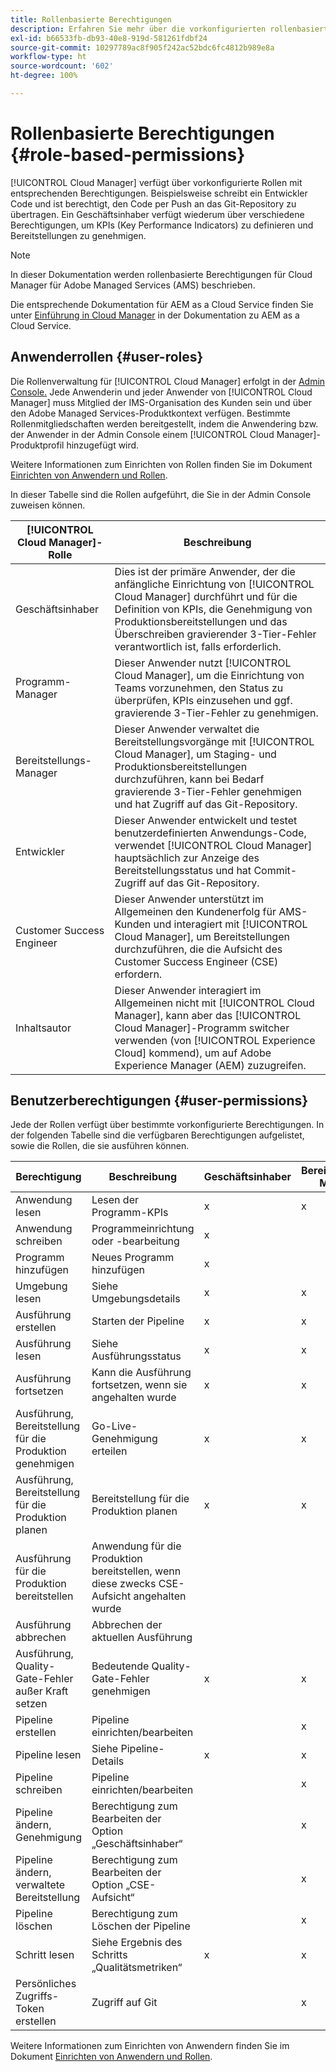 ```yaml
---
title: Rollenbasierte Berechtigungen
description: Erfahren Sie mehr über die vorkonfigurierten rollenbasierten Berechtigungen von Cloud Manager für die Verwaltung des Zugriffs auf Ihre Cloud-Ressourcen.
exl-id: b66533fb-db93-40e8-919d-581261fdbf24
source-git-commit: 10297789ac8f905f242ac52bdc6fc4812b989e8a
workflow-type: ht
source-wordcount: '602'
ht-degree: 100%

---
```



# Rollenbasierte Berechtigungen {#role-based-permissions}

[!UICONTROL Cloud Manager] verfügt über vorkonfigurierte Rollen mit entsprechenden Berechtigungen. Beispielsweise schreibt ein Entwickler Code und ist berechtigt, den Code per Push an das Git-Repository zu übertragen. Ein Geschäftsinhaber verfügt wiederum über verschiedene Berechtigungen, um KPIs (Key Performance Indicators) zu definieren und Bereitstellungen zu genehmigen.

>[!NOTE]
>
>In dieser Dokumentation werden rollenbasierte Berechtigungen für Cloud Manager für Adobe Managed Services (AMS) beschrieben.
>
>Die entsprechende Dokumentation für AEM as a Cloud Service finden Sie unter [Einführung in Cloud Manager](https://experienceleague.adobe.com/docs/experience-manager-cloud-service/content/onboarding/concepts/cloud-manager-introduction.html#role-based-permissions?lang=de) in der Dokumentation zu AEM as a Cloud Service.

## Anwenderrollen {#user-roles}

Die Rollenverwaltung für [!UICONTROL Cloud Manager] erfolgt in der [Admin Console.](https://helpx.adobe.com/de/enterprise/using/admin-console.html) Jede Anwenderin und jeder Anwender von [!UICONTROL Cloud Manager] muss Mitglied der IMS-Organisation des Kunden sein und über den Adobe Managed Services-Produktkontext verfügen. Bestimmte Rollenmitgliedschaften werden bereitgestellt, indem die Anwendering bzw. der Anwender in der Admin Console einem [!UICONTROL Cloud Manager]-Produktprofil hinzugefügt wird.

Weitere Informationen zum Einrichten von Rollen finden Sie im Dokument [Einrichten von Anwendern und Rollen](/help/requirements/users-and-roles.md).

In dieser Tabelle sind die Rollen aufgeführt, die Sie in der Admin Console zuweisen können.

| [!UICONTROL Cloud Manager]-Rolle | Beschreibung |
|---|---|
| Geschäftsinhaber | Dies ist der primäre Anwender, der die anfängliche Einrichtung von [!UICONTROL Cloud Manager] durchführt und für die Definition von KPIs, die Genehmigung von Produktionsbereitstellungen und das Überschreiben gravierender 3-Tier-Fehler verantwortlich ist, falls erforderlich. |
| Programm-Manager | Dieser Anwender nutzt [!UICONTROL Cloud Manager], um die Einrichtung von Teams vorzunehmen, den Status zu überprüfen, KPIs einzusehen und ggf. gravierende 3-Tier-Fehler zu genehmigen. |
| Bereitstellungs-Manager | Dieser Anwender verwaltet die Bereitstellungsvorgänge mit [!UICONTROL Cloud Manager], um Staging- und Produktionsbereitstellungen durchzuführen, kann bei Bedarf gravierende 3-Tier-Fehler genehmigen und hat Zugriff auf das Git-Repository. |
| Entwickler | Dieser Anwender entwickelt und testet benutzerdefinierten Anwendungs-Code, verwendet [!UICONTROL Cloud Manager] hauptsächlich zur Anzeige des Bereitstellungsstatus und hat Commit-Zugriff auf das Git-Repository. |
| Customer Success Engineer | Dieser Anwender unterstützt im Allgemeinen den Kundenerfolg für AMS-Kunden und interagiert mit [!UICONTROL Cloud Manager], um Bereitstellungen durchzuführen, die die Aufsicht des Customer Success Engineer (CSE) erfordern. |
| Inhaltsautor | Dieser Anwender interagiert im Allgemeinen nicht mit [!UICONTROL Cloud Manager], kann aber das [!UICONTROL Cloud Manager]-Programm switcher verwenden (von [!UICONTROL Experience Cloud] kommend), um auf Adobe Experience Manager (AEM) zuzugreifen. |

## Benutzerberechtigungen {#user-permissions}

Jede der Rollen verfügt über bestimmte vorkonfigurierte Berechtigungen. In der folgenden Tabelle sind die verfügbaren Berechtigungen aufgelistet, sowie die Rollen, die sie ausführen können.


| Berechtigung | Beschreibung | Geschäftsinhaber | Bereitstellungs-Manager | Programm-Manager | Entwickler | CSE |
|--- |--- |--- |--- |--- |--- |--- |
| Anwendung lesen | Lesen der Programm-KPIs | x | x | x | x | x |
| Anwendung schreiben | Programmeinrichtung oder -bearbeitung | x |  |  |  |  |
| Programm hinzufügen | Neues Programm hinzufügen | x |  |  |  |  |
| Umgebung lesen | Siehe Umgebungsdetails | x | x | x | x | x |
| Ausführung erstellen | Starten der Pipeline | x | x | x |  |  |
| Ausführung lesen | Siehe Ausführungsstatus | x | x | x | x | x |
| Ausführung fortsetzen | Kann die Ausführung fortsetzen, wenn sie angehalten wurde | x | x | x |  | x |
| Ausführung, Bereitstellung für die Produktion genehmigen | Go-Live-Genehmigung erteilen | x | x | x |  |  |
| Ausführung, Bereitstellung für die Produktion planen | Bereitstellung für die Produktion planen | x | x | x |  | x |
| Ausführung für die Produktion bereitstellen | Anwendung für die Produktion bereitstellen, wenn diese zwecks CSE-Aufsicht angehalten wurde |  |  |  |  | x |
| Ausführung abbrechen | Abbrechen der aktuellen Ausführung |  |  | x |  |  |
| Ausführung, Quality-Gate-Fehler außer Kraft setzen | Bedeutende Quality-Gate-Fehler genehmigen | x | x | x |  |  |
| Pipeline erstellen | Pipeline einrichten/bearbeiten |  | x |  |  |  |
| Pipeline lesen | Siehe Pipeline-Details | x | x | x | x | x |
| Pipeline schreiben | Pipeline einrichten/bearbeiten |  | x |  |  |  |
| Pipeline ändern, Genehmigung | Berechtigung zum Bearbeiten der Option „Geschäftsinhaber“ |  | x |  |  |  |
| Pipeline ändern, verwaltete Bereitstellung | Berechtigung zum Bearbeiten der Option „CSE-Aufsicht“ |  | x |  |  |  |
| Pipeline löschen | Berechtigung zum Löschen der Pipeline |  | x |  |  |  |
| Schritt lesen | Siehe Ergebnis des Schritts „Qualitätsmetriken“ | x | x | x | x | x |
| Persönliches Zugriffs-Token erstellen | Zugriff auf Git |  | x |  | x |  |

Weitere Informationen zum Einrichten von Anwendern finden Sie im Dokument [Einrichten von Anwendern und Rollen](/help/requirements/users-and-roles.md).
